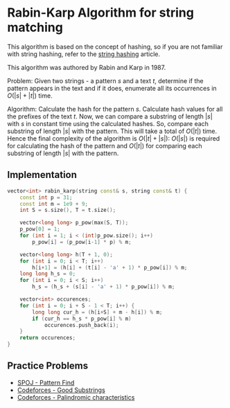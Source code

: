 # Rabin-Karp Algorithm for string matching

This algorithm is based on the concept of hashing, so if you are not familiar with string hashing, refer to the [string hashing](string-hashing.md) article.
 
This algorithm was authored by Rabin and Karp in 1987.

Problem: Given two strings - a pattern $s$ and a text $t$, determine if the pattern appears in the text and if it does, enumerate all its occurrences in $O(|s| + |t|)$ time.

Algorithm: Calculate the hash for the pattern $s$.
Calculate hash values for all the prefixes of the text $t$.
Now, we can compare a substring of length $|s|$ with $s$ in constant time using the calculated hashes.
So, compare each substring of length $|s|$ with the pattern. This will take a total of $O(|t|)$ time.
Hence the final complexity of the algorithm is $O(|t| + |s|)$: $O(|s|)$ is required for calculating the hash of the pattern and $O(|t|)$ for comparing each substring of length $|s|$ with the pattern.

## Implementation
```{.cpp file=rabin_karp}
vector<int> rabin_karp(string const& s, string const& t) {
    const int p = 31; 
    const int m = 1e9 + 9;
    int S = s.size(), T = t.size();

    vector<long long> p_pow(max(S, T)); 
    p_pow[0] = 1; 
    for (int i = 1; i < (int)p_pow.size(); i++) 
        p_pow[i] = (p_pow[i-1] * p) % m;

    vector<long long> h(T + 1, 0); 
    for (int i = 0; i < T; i++)
        h[i+1] = (h[i] + (t[i] - 'a' + 1) * p_pow[i]) % m; 
    long long h_s = 0; 
    for (int i = 0; i < S; i++) 
        h_s = (h_s + (s[i] - 'a' + 1) * p_pow[i]) % m; 

    vector<int> occurences;
    for (int i = 0; i + S - 1 < T; i++) { 
        long long cur_h = (h[i+S] + m - h[i]) % m; 
        if (cur_h == h_s * p_pow[i] % m)
            occurences.push_back(i);
    }
    return occurences;
}
```

## Practice Problems

* [SPOJ - Pattern Find](http://www.spoj.com/problems/NAJPF/)
* [Codeforces - Good Substrings](http://codeforces.com/problemset/problem/271/D)
* [Codeforces - Palindromic characteristics](https://codeforces.com/problemset/problem/835/D)

